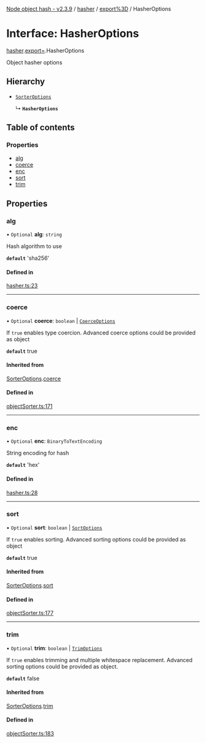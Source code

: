 [Node object hash - v2.3.9](../README.md) / [hasher](../modules/hasher.md) / [export%3D](../modules/hasher.export_.md) / HasherOptions

# Interface: HasherOptions

[hasher](../modules/hasher.md).[export=](../modules/hasher.export_.md).HasherOptions

Object hasher options

## Hierarchy

- [`SorterOptions`](objectSorter.export_.SorterOptions.md)

  ↳ **`HasherOptions`**

## Table of contents

### Properties

- [alg](hasher.export_.HasherOptions.md#alg)
- [coerce](hasher.export_.HasherOptions.md#coerce)
- [enc](hasher.export_.HasherOptions.md#enc)
- [sort](hasher.export_.HasherOptions.md#sort)
- [trim](hasher.export_.HasherOptions.md#trim)

## Properties

### alg

• `Optional` **alg**: `string`

Hash algorithm to use

**`default`** 'sha256'

#### Defined in

[hasher.ts:23](https://github.com/SkeLLLa/node-object-hash/blob/7665e39/src/hasher.ts#L23)

---

### coerce

• `Optional` **coerce**: `boolean` \| [`CoerceOptions`](objectSorter.export_.CoerceOptions.md)

If `true` enables type coercion.
Advanced coerce options could be provided as object

**`default`** true

#### Inherited from

[SorterOptions](objectSorter.export_.SorterOptions.md).[coerce](objectSorter.export_.SorterOptions.md#coerce)

#### Defined in

[objectSorter.ts:171](https://github.com/SkeLLLa/node-object-hash/blob/7665e39/src/objectSorter.ts#L171)

---

### enc

• `Optional` **enc**: `BinaryToTextEncoding`

String encoding for hash

**`default`** 'hex'

#### Defined in

[hasher.ts:28](https://github.com/SkeLLLa/node-object-hash/blob/7665e39/src/hasher.ts#L28)

---

### sort

• `Optional` **sort**: `boolean` \| [`SortOptions`](objectSorter.export_.SortOptions.md)

If `true` enables sorting.
Advanced sorting options could be provided as object

**`default`** true

#### Inherited from

[SorterOptions](objectSorter.export_.SorterOptions.md).[sort](objectSorter.export_.SorterOptions.md#sort)

#### Defined in

[objectSorter.ts:177](https://github.com/SkeLLLa/node-object-hash/blob/7665e39/src/objectSorter.ts#L177)

---

### trim

• `Optional` **trim**: `boolean` \| [`TrimOptions`](objectSorter.export_.TrimOptions.md)

If `true` enables trimming and multiple whitespace replacement.
Advanced sorting options could be provided as object.

**`default`** false

#### Inherited from

[SorterOptions](objectSorter.export_.SorterOptions.md).[trim](objectSorter.export_.SorterOptions.md#trim)

#### Defined in

[objectSorter.ts:183](https://github.com/SkeLLLa/node-object-hash/blob/7665e39/src/objectSorter.ts#L183)
